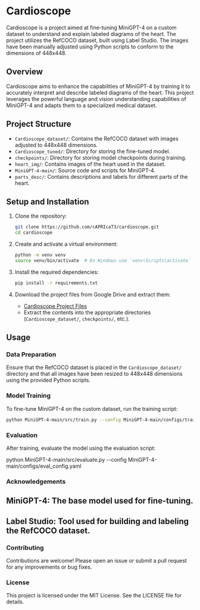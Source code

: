 # Cardioscope

Cardioscope is a project aimed at fine-tuning MiniGPT-4 on a custom dataset to understand and explain labeled diagrams of the heart. The project utilizes the RefCOCO dataset, built using Label Studio. The images have been manually adjusted using Python scripts to conform to the dimensions of 448x448.

## Overview

Cardioscope aims to enhance the capabilities of MiniGPT-4 by training it to accurately interpret and describe labeled diagrams of the heart. This project leverages the powerful language and vision understanding capabilities of MiniGPT-4 and adapts them to a specialized medical dataset.

## Project Structure

- `Cardioscope_dataset/`: Contains the RefCOCO dataset with images adjusted to 448x448 dimensions.
- `Cardioscope_tuned/`: Directory for storing the fine-tuned model.
- `checkpoints/`: Directory for storing model checkpoints during training.
- `heart_img/`: Contains images of the heart used in the dataset.
- `MiniGPT-4-main/`: Source code and scripts for MiniGPT-4.
- `parts_desc/`: Contains descriptions and labels for different parts of the heart.

## Setup and Installation

1. Clone the repository:
    ```bash
    git clone https://github.com/cAPRIcaT3/cardioscope.git
    cd cardioscope
    ```

2. Create and activate a virtual environment:
    ```bash
    python -m venv venv
    source venv/bin/activate  # On Windows use `venv\Scripts\activate`
    ```

3. Install the required dependencies:
    ```bash
    pip install -r requirements.txt
    ```

4. Download the project files from Google Drive and extract them:
    - [Cardioscope Project Files](https://drive.google.com/file/d/1xqHixs9Kagd-82taDYinmBNbGRIclIE3/view?usp=drive_link)
    - Extract the contents into the appropriate directories (`Cardioscope_dataset/`, `checkpoints/`, etc.).

## Usage

### Data Preparation

Ensure that the RefCOCO dataset is placed in the `Cardioscope_dataset/` directory and that all images have been resized to 448x448 dimensions using the provided Python scripts.

### Model Training

To fine-tune MiniGPT-4 on the custom dataset, run the training script:
```bash
python MiniGPT-4-main/src/train.py --config MiniGPT-4-main/configs/train_config.yaml
```


### Evaluation
After training, evaluate the model using the evaluation script:

python MiniGPT-4-main/src/evaluate.py --config MiniGPT-4-main/configs/eval_config.yaml


### Acknowledgements
## MiniGPT-4: The base model used for fine-tuning.
## Label Studio: Tool used for building and labeling the RefCOCO dataset.


### Contributing
Contributions are welcome! Please open an issue or submit a pull request for any improvements or bug fixes.

### License
This project is licensed under the MIT License. See the LICENSE file for details.
